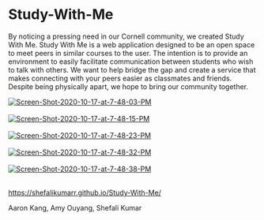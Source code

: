# Study-With-Me

By noticing a pressing need in our Cornell community, we created Study With Me. Study With Me is a web application designed to be an open space to meet peers in similar courses to the user. The intention is to provide an environment to easily facilitate communication between students who wish to talk with others. We want to help bridge the gap and create a service that makes connecting with your peers easier as classmates and friends. Despite being physically apart, we hope to bring our community together.

<a href="https://postimg.cc/rzz3pQpT" target="_blank"><img src="https://i.postimg.cc/DfcTBNkS/Screen-Shot-2020-10-17-at-7-48-03-PM.png" alt="Screen-Shot-2020-10-17-at-7-48-03-PM"/></a><br/><br/>
<a href="https://postimg.cc/WtKKqgDk" target="_blank"><img src="https://i.postimg.cc/qMMdYG4j/Screen-Shot-2020-10-17-at-7-48-15-PM.png" alt="Screen-Shot-2020-10-17-at-7-48-15-PM"/></a><br/><br/>
<a href="https://postimg.cc/XpCPfqFD" target="_blank"><img src="https://i.postimg.cc/TY7XXWPG/Screen-Shot-2020-10-17-at-7-48-23-PM.png" alt="Screen-Shot-2020-10-17-at-7-48-23-PM"/></a><br/><br/>
<a href="https://postimg.cc/YvNyPPd6" target="_blank"><img src="https://i.postimg.cc/3xz5k5pc/Screen-Shot-2020-10-17-at-7-48-32-PM.png" alt="Screen-Shot-2020-10-17-at-7-48-32-PM"/></a><br/><br/>
<a href="https://postimg.cc/Hr1hBm9W" target="_blank"><img src="https://i.postimg.cc/3xkQrJyG/Screen-Shot-2020-10-17-at-7-48-38-PM.png" alt="Screen-Shot-2020-10-17-at-7-48-38-PM"/></a><br/><br/>


https://shefalikumarr.github.io/Study-With-Me/

Aaron Kang, Amy Ouyang, Shefali Kumar
